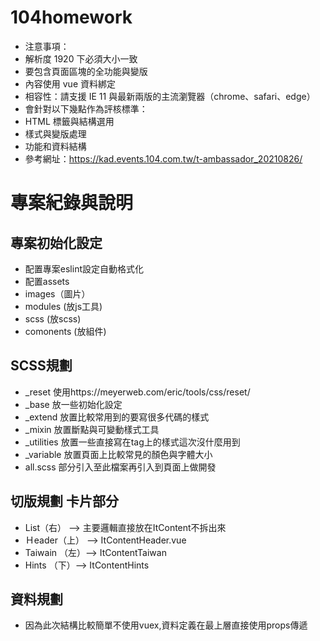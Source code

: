 # 104homework
- 注意事項：
- 解析度 1920 下必須大小一致
- 要包含頁面區塊的全功能與變版
- 內容使用 vue 資料綁定
- 相容性：請支援 IE 11 與最新兩版的主流瀏覽器（chrome、safari、edge）
- 會針對以下幾點作為評核標準：
- HTML 標籤與結構選用
- 樣式與變版處理
- 功能和資料結構
- 參考網址：https://kad.events.104.com.tw/t-ambassador_20210826/
# 專案紀錄與說明
## 專案初始化設定
- 配置專案eslint設定自動格式化
- 配置assets
- images（圖片）
- modules (放js工具)
- scss (放scss)
- comonents (放組件)
## SCSS規劃
- _reset 使用https://meyerweb.com/eric/tools/css/reset/
- _base 放一些初始化設定
- _extend 放置比較常用到的要寫很多代碼的樣式
- _mixin 放置斷點與可變動樣式工具
- _utilities 放置一些直接寫在tag上的樣式這次沒什麼用到
- _variable 放置頁面上比較常見的顏色與字體大小
- all.scss 部分引入至此檔案再引入到頁面上做開發
## 切版規劃 卡片部分
- List（右） --> 主要邏輯直接放在ItContent不拆出來
- Ｈeader（上） --> ItContentHeader.vue
- Taiwain （左）--> ItContentTaiwan
- Hints （下）--> ItContentHints

## 資料規劃
- 因為此次結構比較簡單不使用vuex,資料定義在最上層直接使用props傳遞


